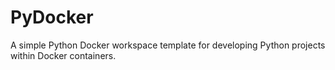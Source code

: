 # PyDocker
A simple Python Docker workspace template for developing Python projects within Docker containers.
